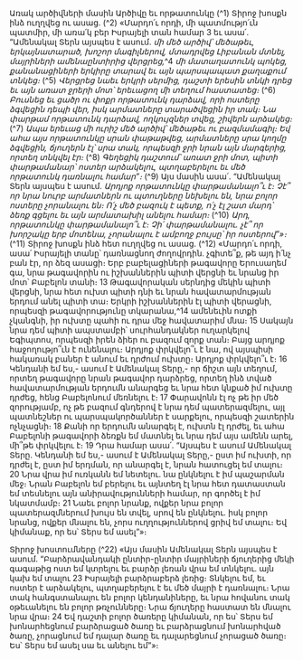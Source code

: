 
Առակ արծիվների մասին
Արծիվը եւ որթատունկը
(^1) Տիրոջ խոսքն ինձ ուղղվեց ու ասաց. (^2) «Մարդո՛ւ որդի, մի պատմությո՛ւն պատմիր, մի առա՛կ բեր Իսրայելի տան
համար 3 եւ ասա՛. “Ամենակալ Տերն այսպես է ասում.
_մի մեծ արծիվ՝ մեծաթեւ, երկայնատարած,
խոշոր մագիլներով,
մտադրվեց Լիբանան մտնել,
մայրիների ամենաընտիրից վերցրեց,_^4 _մի մատաղատունկ պոկեց,
քանանացիների երկիրը տարավ եւ այն պարսպապատ քաղաքում տնկեց։_
(^5) _Վերցրեց նաեւ երկրի սերմից, դաշտի երեսին տնկի դրեց
եւ այն առատ ջրերի մոտ՝ երեւացող մի տեղում հաստատեց։_
(^6) _Բուսնեց եւ ցածր ու փոքր որթատունկ դարձավ,
որի ոստերը ձգվեցին դեպի վեր,
իսկ արմատները տարածվեցին իր տակ։
Նա փարթամ որթատունկ դարձավ,
ողկույզներ տվեց, շիվերն արձակեց։_
(^7) _Ապա երեւաց մի ուրիշ մեծ արծիվ՝ մեծաթեւ ու բազմամագիլ։
Եվ ահա այս որթատունկը սրան փաթաթվեց,
արմատները սրա կողմը ձգվեցին,
ճյուղերն էլ՝ սրա տակ, որպեսզի ջրի նրան այն մարգերից, որտեղ տնկվել էր։_
(^8) _Գեղեցիկ դաշտում՝ առատ ջրի մոտ, պիտի փարթամանար՝ ոստեր արձակելու,
պտղաբերելու եւ մեծ որթատունկ դառնալու համար”։_
(^9) Այս մասին ասա՛. “Ամենակալ Տերն այսպես է ասում.
_Արդյոք որթատունկը փարթամանալո՞ւ է։
Չէ՞ որ նրա նուրբ արմատներն ու պտուղները նեխելու են,
նրա բոլոր ոստերը չորանալու են։
Ո՛չ մեծ բազուկ է պետք,
ո՛չ էլ շատ մարդ՝
ձեռք գցելու եւ այն արմատախիլ անելու համար։_
(^10) _Արդ, որթատունկը փարթամանալո՞ւ է։
Չի՛ փարթամանալու.
չէ՞ որ խորշակը երբ մոտենա,
չորանալու է ամբողջ բույսը՝ իր ոստերով”»։_
(^11) Տիրոջ խոսքն ինձ հետ ուղղվեց ու ասաց. (^12) «Մարդո՛ւ որդի, ասա՛ Իսրայելի տանը՝ դառնացնող ժողովրդին.
չգիտե՞ք, թե այդ ի՛նչ բան էր, որ ձեզ ասացի։ Երբ բաբելացիների թագավորը Երուսաղեմ գա, նրա թագավորին ու
իշխաններին պիտի վերցնի եւ նրանց իր մոտ՝ Բաբելոն տանի։ 13 Թագավորական սերնդից մեկին պիտի վերցնի, նրա հետ
ուխտ պիտի դնի եւ նրան հավատարմության երդում անել պիտի տա։ Երկրի իշխաններին էլ պիտի վերացնի, որպեսզի
թագավորությունը տկարանա,^14 ամենեւին ոտքի չկանգնի, իր ուխտը պահի ու դրա մեջ հավատարիմ մնա։ 15 Սակայն
նրա դեմ պիտի ապստամբի՝ սուրհանդակներ ուղարկելով Եգիպտոս, որպեսզի իրեն ձիեր ու բազում զորք տան։ Բայց
արդյոք հաջողությո՞ւն է ունենալու։ Արդյոք փրկվելո՞ւ է նա, ով այսպիսի հակառակ բաներ է անում եւ դրժում ուխտը։
Արդյոք փրկվելո՞ւ է։ 16 Կենդանի եմ ես,- ասում է Ամենակալ Տերը,- որ ճիշտ այն տեղում, որտեղ թագավորը նրան
թագավոր դարձրեց, որտեղ ինձ տված հավատարմության երդումն անարգեց եւ նրա հետ կնքած իմ ուխտը դրժեց, հենց
Բաբելոնում մեռնելու է։ 17 Փարավոնն էլ ոչ թե իր մեծ զորությամբ, ոչ թե բազում գնդերով է նրա դեմ պատերազմելու,
այլ պատնեշներ ու պարսպակործաններ է սարքելու, որպեսզի շատերին ոչնչացնի։ 18 Քանի որ երդումն անարգել է,
ուխտն էլ դրժել, եւ ահա Բաբելոնի թագավորի ձեռքն եմ մատնել եւ նրա դեմ այս ամենն արել, մի՞թե փրկվելու է։ 19 Դրա
համար ասա՛. “Այսպես է ասում Ամենակալ Տերը. Կենդանի եմ ես,- ասում է Ամենակալ Տերը,- ըստ իմ ուխտի, որ դրժել
է, ըստ իմ երդման, որ անարգել է, նրան հատուցել եմ տալու։ 20 Նրա վրա իմ ուռկանն եմ նետելու. նա ընկնելու է իմ
պաշարման մեջ։ Նրան Բաբելոն եմ բերելու եւ այնտեղ էլ նրա հետ դատաստան եմ տեսնելու այն անիրավությունների
համար, որ գործել է իմ նկատմամբ։ 21 Նաեւ բոլոր նրանք, ովքեր նրա բոլոր պատերազմներում խույս են տվել, սրով են
ընկնելու. իսկ բոլոր նրանց, ովքեր մնալու են, չորս ուղղություններով ցրիվ եմ տալու։ Եվ կիմանաք, որ ես՝ Տերս եմ
ասել”»։


Տիրոջ խոստումները
(^22) «Այս մասին Ամենակալ Տերն այսպես է ասում. “Բարձրավանդակի ընտիր-ընտիր մայրիների ճյուղերից մեկի
գագաթից ոստ եմ կտրելու եւ բարձր լեռան վրա եմ տնկելու. այն կախ եմ տալու 23 Իսրայելի բարձրաբերձ լեռից։ Տնկելու
եմ, եւ ոստեր է արձակելու, պտղաբերելու է եւ մեծ մայրի է դառնալու։ Նրա տակ հանգստանալու են բոլոր կենդանիները,
եւ նրա հովանու տակ օթեւանելու են բոլոր թռչունները։ Նրա ճյուղերը հաստատ են մնալու նրա վրա։ 24 Եվ դաշտի բոլոր
ծառերը կիմանան, որ ես՝ Տերս եմ խոնարհեցնում բարձրացած ծառը եւ բարձրացնում խոնարհված ծառը, չորացնում
եմ դալար ծառը եւ դալարեցնում չորացած ծառը։ Ես՝ Տերս եմ ասել սա եւ անելու եմ”»։
